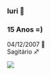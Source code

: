 ### Iuri  🏀
### 15 Anos =)
04/12/2007 👶  
 Sagitário ♐

 
![](https://tenor.com/pt-BR/view/turn-down-for-what-scream-squad-gif-5475089)
<!--
**Iuriotavio90/Iuriotavio90** is a ✨ _special_ ✨ repository because its `README.md` (this file) appears on your GitHub profile.

Here are some ideas to get you started:

- 🔭 I’m currently working on ...
- 🌱 I’m currently learning ...
- 👯 I’m looking to collaborate on ...
- 🤔 I’m looking for help with ...
- 💬 Ask me about ...
- 📫 How to reach me: ...
- 😄 Pronouns: ...
- ⚡ Fun fact: ...
-->
